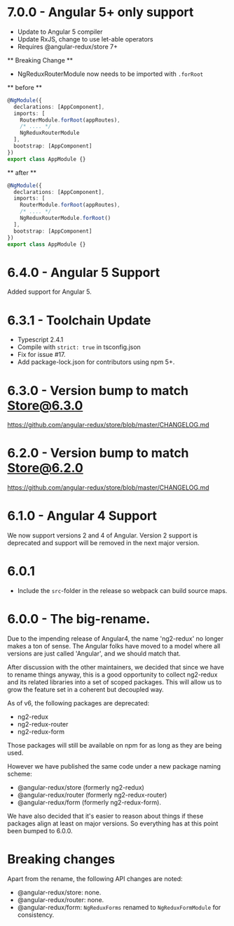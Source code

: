 # 7.0.0 - Angular 5+ only support

* Update to Angular 5 compiler
* Update RxJS, change to use let-able operators
* Requires @angular-redux/store 7+

** Breaking Change **

* NgReduxRouterModule now needs to be imported with `.forRoot`

** before **

```ts
@NgModule({
  declarations: [AppComponent],
  imports: [
    RouterModule.forRoot(appRoutes),
    /* .... */
    NgReduxRouterModule
  ],
  bootstrap: [AppComponent]
})
export class AppModule {}
```

** after **

```ts
@NgModule({
  declarations: [AppComponent],
  imports: [
    RouterModule.forRoot(appRoutes),
    /* .... */
    NgReduxRouterModule.forRoot()
  ],
  bootstrap: [AppComponent]
})
export class AppModule {}
```

# 6.4.0 - Angular 5 Support

Added support for Angular 5.

# 6.3.1 - Toolchain Update

* Typescript 2.4.1
* Compile with `strict: true` in tsconfig.json
* Fix for issue #17.
* Add package-lock.json for contributors using npm 5+.

# 6.3.0 - Version bump to match Store@6.3.0

https://github.com/angular-redux/store/blob/master/CHANGELOG.md

# 6.2.0 - Version bump to match Store@6.2.0

https://github.com/angular-redux/store/blob/master/CHANGELOG.md

# 6.1.0 - Angular 4 Support

We now support versions 2 and 4 of Angular. Version 2 support is deprecated and
support will be removed in the next major version.

# 6.0.1

* Include the `src`-folder in the release so webpack can build source maps.

# 6.0.0 - The big-rename.

Due to the impending release of Angular4, the name 'ng2-redux' no longer makes a
ton of sense. The Angular folks have moved to a model where all versions are
just called 'Angular', and we should match that.

After discussion with the other maintainers, we decided that since we have to
rename things anyway, this is a good opportunity to collect ng2-redux and its
related libraries into a set of scoped packages. This will allow us to grow the
feature set in a coherent but decoupled way.

As of v6, the following packages are deprecated:

* ng2-redux
* ng2-redux-router
* ng2-redux-form

Those packages will still be available on npm for as long as they are being
used.

However we have published the same code under a new package naming scheme:

* @angular-redux/store (formerly ng2-redux)
* @angular-redux/router (formerly ng2-redux-router)
* @angular-redux/form (formerly ng2-redux-form).

We have also decided that it's easier to reason about things if these packages
align at least on major versions. So everything has at this point been bumped to
6.0.0.

# Breaking changes

Apart from the rename, the following API changes are noted:

* @angular-redux/store: none.
* @angular-redux/router: none.
* @angular-redux/form: `NgReduxForms` renamed to `NgReduxFormModule` for
  consistency.
